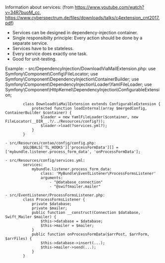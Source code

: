 

Information about services:
(from https://www.youtube.com/watch?v=34R7buoM_cc, https://www.cyberspectrum.de/files/downloads/talks/c4extension_cnt2017.pdf)

- Services can be designed in dependency-injection container.
- Single responsibilty principle: Every action should be done by a separate service.
- Services have to be stateless.
- Every service does exactly one task.
- Good for unit-testing.

Example:
	- src/DependencyInjection/DownloadViaMailExtension.php:
			use Symfony\Component\Config\FileLocator;
			use Symfony\Component\DependencyInjection\ContainerBuilder;
			use Symfony\Component\DependencyInjection\Loader\YamlFileLoader;
			use Symfony\Component\HttpKernel\DependencyInjection\ConfigurableExtension;

			class DownloadViaMailExtension extends ConfigurableExtension {
				protected function loadInternal(array $mergedConfig, ContainerBuilder $container) {
					$loader = new YamlFileLoader($container, new FileLocator(__DIR__.?/../Resources/config?));
					$loader->load(?services.yml?);
				}
			}

	- src/Resources/contao/config/config.php:
			$GLOBALS['TL_HOOKS']['processFormData'][] =['mybundle.listener.process_form_data', 'onProcessFormData'];

	- src/Resources/config/services.yml:
			services:
				mybundle.listener.process_form_data:
					class: 'MyBundle\EventListener\ProcessFormsListener'
					arguments:
						- "@database_connection"
						- "@swiftmailer.mailer"

	- src/EventListener/ProcessFormsListener.php:
			class ProcessFormsListener {
				private $database;
				private $mailer;
				public function __construct(Connection $database, Swift_Mailer $mailer) {
					$this->database = $database;
					$this->mailer = $mailer;
				}
				public function onProcessFormData($arrPost, $arrForm, $arrFiles) {
					$this->database->insert(...);
					$this->mailer->send(...);
				}
			}
